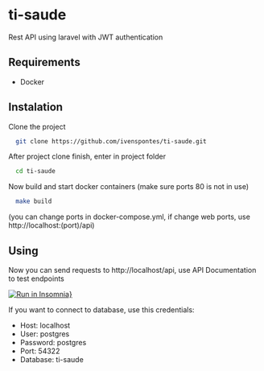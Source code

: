 
# ti-saude

Rest API using laravel with JWT authentication

## Requirements

- Docker
## Instalation

Clone the project

```bash
  git clone https://github.com/ivenspontes/ti-saude.git
```

After project clone finish, enter in project folder

```bash
  cd ti-saude
```

Now build and start docker containers (make sure ports 80 is not in use)

```bash
  make build
```
(you can change ports in docker-compose.yml, if change web ports, use http://localhost:(port)/api)


## Using

Now you can send requests to http://localhost/api, use API Documentation to test endpoints

[![Run in Insomnia}](https://insomnia.rest/images/run.svg)](https://insomnia.rest/run/?label=API%20Ti-Saude&uri=https%3A%2F%2Fraw.githubusercontent.com%2Fivenspontes%2Fti-saude%2Fdevelop%2FInsomnia.json)

If you want to connect to database, use this credentials:

- Host: localhost
- User: postgres
- Password: postgres
- Port: 54322
- Database: ti-saude
